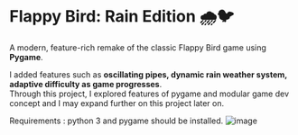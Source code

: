 # Flappy Bird: Rain Edition 🌧️🐦
A modern, feature-rich remake of the classic Flappy Bird game using **Pygame**.  
  
I added features such as **oscillating pipes, dynamic rain weather system, adaptive difficulty as game progresses**.  
Through this project, I explored features of pygame and modular game dev concept and I may expand further on this project later on.  

Requirements : python 3 and pygame should be installed.
![image](https://github.com/user-attachments/assets/8ed06b40-ffa1-4738-bff0-a25c2cb21b8c)

